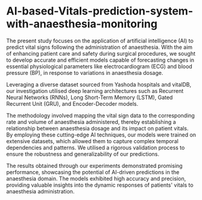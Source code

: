 # AI-based-Vitals-prediction-system-with-anaesthesia-monitoring

The present study focuses on the application of artificial intelligence (AI) to predict vital signs
following the administration of anaesthesia. With the aim of enhancing patient care and safety
during surgical procedures, we sought to develop accurate and efficient models capable of
forecasting changes in essential physiological parameters like electrocardiogram (ECG) and
blood pressure (BP), in response to variations in anaesthesia dosage.

Leveraging a diverse dataset sourced from Yashoda hospitals and vitalDB, our investigation utilised deep learning architectures
such as Recurrent Neural Networks (RNNs), Long Short-Term Memory (LSTM), Gated
Recurrent Unit (GRU), and Encoder-Decoder models.

The methodology involved mapping the vital sign data to the corresponding rate and volume of
anaesthesia administered, thereby establishing a relationship between anaesthesia dosage and its
impact on patient vitals. By employing these cutting-edge AI techniques, our models were
trained on extensive datasets, which allowed them to capture complex temporal dependencies
and patterns. We utilised a rigorous validation process to ensure the robustness and
generalizability of our predictions.

The results obtained through our experiments demonstrated promising performance, showcasing
the potential of AI-driven predictions in the anaesthesia domain. The models exhibited high
accuracy and precision, providing valuable insights into the dynamic responses of patients' vitals
to anaesthesia administration.
